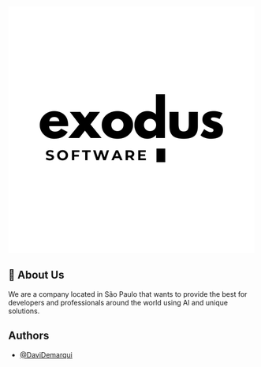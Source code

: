 ![Logo](github-logo.png)


## 🚀 About Us
We are a company located in São Paulo that wants to provide the best for developers and professionals around the world using AI and unique solutions.

## Authors

- [@DaviDemarqui](https://github.com/DaviDemarqui)
